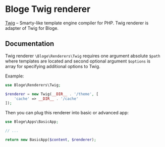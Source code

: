 # Bloge Twig renderer

[Twig](https://github.com/twigphp/Twig) – Smarty-like template engine compiler for 
PHP. Twig renderer is adapter of Twig for Bloge.

## Documentation

Twig renderer `\Bloge\Renderers\Twig` requires one argument absolute `$path` 
where templates are located and second optional argument `$options` is array for 
specifying additional options to Twig.

Example:

```php
use Bloge\Renderers\Twig;

$renderer = new Twig(__DIR__ . '/theme', [
    'cache' => __DIR__ . '/cache'
]);
```

Then you can plug this renderer into basic or advanced app:

```php
use Bloge\Apps\BasicApp;

// ...

return new BasicApp($content, $renderer);
```